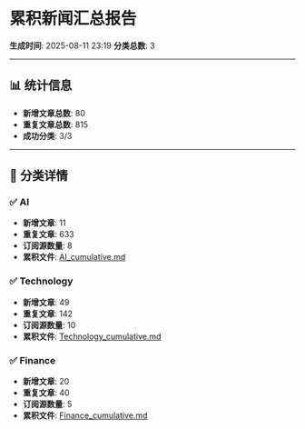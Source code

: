# 累积新闻汇总报告

**生成时间**: 2025-08-11 23:19
**分类总数**: 3

---

## 📊 统计信息

- **新增文章总数**: 80
- **重复文章总数**: 815
- **成功分类**: 3/3

---

## 📂 分类详情

### ✅ AI
- **新增文章**: 11
- **重复文章**: 633
- **订阅源数量**: 8
- **累积文件**: [AI_cumulative.md](./AI_cumulative.md)

### ✅ Technology
- **新增文章**: 49
- **重复文章**: 142
- **订阅源数量**: 10
- **累积文件**: [Technology_cumulative.md](./Technology_cumulative.md)

### ✅ Finance
- **新增文章**: 20
- **重复文章**: 40
- **订阅源数量**: 5
- **累积文件**: [Finance_cumulative.md](./Finance_cumulative.md)
